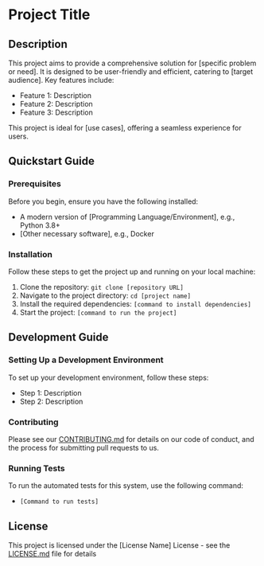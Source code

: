 # Project Title

## Description

This project aims to provide a comprehensive solution for [specific problem or need]. It is designed to be user-friendly and efficient, catering to [target audience]. Key features include:

- Feature 1: Description
- Feature 2: Description
- Feature 3: Description

This project is ideal for [use cases], offering a seamless experience for users.

## Quickstart Guide

### Prerequisites

Before you begin, ensure you have the following installed:

- A modern version of [Programming Language/Environment], e.g., Python 3.8+
- [Other necessary software], e.g., Docker

### Installation

Follow these steps to get the project up and running on your local machine:

1. Clone the repository: `git clone [repository URL]`
2. Navigate to the project directory: `cd [project name]`
3. Install the required dependencies: `[command to install dependencies]`
4. Start the project: `[command to run the project]`

## Development Guide

### Setting Up a Development Environment

To set up your development environment, follow these steps:

- Step 1: Description
- Step 2: Description

### Contributing

Please see our [CONTRIBUTING.md](CONTRIBUTING.md) for details on our code of conduct, and the process for submitting pull requests to us.

### Running Tests

To run the automated tests for this system, use the following command:

- `[Command to run tests]`

## License

This project is licensed under the [License Name] License - see the [LICENSE.md](LICENSE.md) file for details